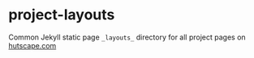 # project-layouts

Common Jekyll static page `_layouts_` directory for all project pages on [hutscape.com](https://hutspcape.com)
